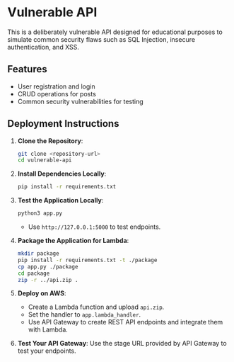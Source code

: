 # Vulnerable API

This is a deliberately vulnerable API designed for educational purposes to simulate common security flaws such as SQL Injection, insecure authentication, and XSS.

## Features
- User registration and login
- CRUD operations for posts
- Common security vulnerabilities for testing

## Deployment Instructions

1. **Clone the Repository**:
   ```bash
   git clone <repository-url>
   cd vulnerable-api
   ```

2. **Install Dependencies Locally**:
   ```bash
   pip install -r requirements.txt
   ```

3. **Test the Application Locally**:
   ```bash
   python3 app.py
   ```
   - Use `http://127.0.0.1:5000` to test endpoints.

4. **Package the Application for Lambda**:
   ```bash
   mkdir package
   pip install -r requirements.txt -t ./package
   cp app.py ./package
   cd package
   zip -r ../api.zip .
   ```

5. **Deploy on AWS**:
   - Create a Lambda function and upload `api.zip`.
   - Set the handler to `app.lambda_handler`.
   - Use API Gateway to create REST API endpoints and integrate them with Lambda.

6. **Test Your API Gateway**:
   Use the stage URL provided by API Gateway to test your endpoints.
